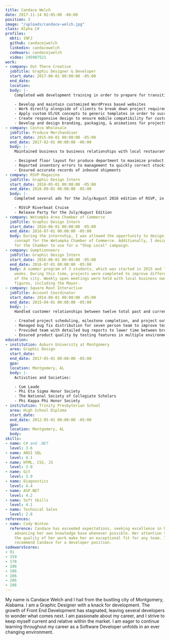 ```yaml
---
title: Candace Welch
date: 2017-11-14 02:05:00 -06:00
position: 3
image: "/uploads/candace-welch.jpg"
class: Alpha C#
profiles:
  mbti: INFJ
  github: candacejwelch
  linkedin: candacewelch
  codewars: candacejwelch
  video: 245987521
work:
- company: Out There Creative
  jobTitle: Graphic Designer & Developer
  start_date: 2017-06-01 00:00:00 -05:00
  end_date: 
  location: 
  body: |-
    Completed web development training in order to prepare for transitioning into a primarily development role:

    - Develop and maintain customized WordPress based websites
    - Work directly alongside of clients to break down project requirements and manage task creation
    - Apply custom Ul/UX concepts to generic templates in order to successfully satisfy customer requirements
    - Create responsive design to ensure mobile compatibility for custom websites
    - Develop and design branding, packaging, & animations for projects
- company: Costco Wholesale
  jobTitle: Produce Merchandiser
  start_date: 2015-04-01 00:00:00 -05:00
  end_date: 2017-02-01 00:00:00 -06:00
  body: |-
    Maintained business to business relationships with local restaurants in order to promote Costco community involvement:

    - Designed floor layout for produce department to maximize product turnover
    - Reported inventory errors to management to quickly correct stocking issues and avoid runaway over/under stocking
    - Ensured accurate records of inbound shipments
- company: RSVP Magazine
  jobTitle: Graphic Design Intern
  start_date: 2016-05-01 00:00:00 -05:00
  end_date: 2016-09-01 00:00:00 -05:00
  body: |-
    Completed several ads for the July/August 2016 edition of RSVP, in addition to designing two event flyers:

    - RSViP Riverboat Cruise
    - Release Party for the July/August Edition
- company: Wetumpka Area Chamber of Commerce
  jobTitle: Graphic Design Intern
  start_date: 2016-06-01 00:00:00 -05:00
  end_date: 2016-07-01 00:00:00 -05:00
  body: During the internship, I was allowed the opportunity to designing a new Billboard
    concept for the Wetumpka Chamber of Commerce. Additionally, I designed a banner
    for the Chamber to use for a "Shop Local" campaign.
- company: Gumptionneers
  jobTitle: Graphic Design Intern
  start_date: 2016-06-01 00:00:00 -05:00
  end_date: 2016-07-01 00:00:00 -05:00
  body: A summer program of 3 students, which was started in 2015 and last 6 to 8
    weeks. During this time, projects were completed to improve different aspects
    of the city. Weekly open meetings were held with local business owners and community
    figures, including the Mayor.
- company: Square Root Interactive
  jobTitle: Account Coordinator
  start_date: 2014-08-01 00:00:00 -05:00
  end_date: 2015-04-01 00:00:00 -05:00
  body: |-
    Handled customer relationships between twelve total past and current accounts:

    - Created project scheduling, milestone completion, and project outlook reports to accurately determine the health of the project
    - Managed bug fix distribution for seven person team to improve team efficiency
    - Provided team with detailed bug reports to lower time between breaks and fixes
    - Ensured product quality by testing features in multiple environments
education:
- institution: Auburn University at Montgomery
  area: Graphic Design
  start_date: 
  end_date: 2017-05-01 00:00:00 -05:00
  gpa: 
  location: Montgomery, AL
  body: |-
    Activities and Societies:

    - Cum Laude
    - Phi Eta Sigma Honor Society
    - The National Society of Collegiate Scholars
    - Phi Kappa Phi Honor Society
- institution: Trinity Presbyterian School
  area: High School Diploma
  start_date: 
  end_date: 2012-05-01 00:00:00 -05:00
  gpa: 
  location: Montgomery, AL
  body: 
skills:
- name: C# and .NET
  level: 3.6
- name: ANSI SQL
  level: 4.1
- name: HTML, CSS, JS
  level: 3.9
- name: Git
  level: 3.9
- name: Diagnostics
  level: 4.4
- name: ASP.NET
  level: 4.2
- name: Soft Skills
  level: 4.1
- name: Technical Sales
  level: 2.8
references:
- name: Cody Winton
  reference: Candace has exceeded expectations, seeking excellence in her work and
    advancing her own knowledge base whenever possible. Her attention to detail and
    the quality of her work make her an exceptional fit for any team. I'd strongly
    recommend Candace for a developer position.
codewarsScores:
- 91
- 159
- 178
- 186
- 186
- 286
- 286
- 286
---
```


My name is Candace Welch and I hail from the bustling city of Montgomery, Alabama. I am a Graphic Designer with a knack for development. The growth of Front End Development has stagnated, leaving several developers to wonder what comes next. I am passionate about my career, and I strive to keep myself current and relative within the market. I am eager to continue learning throughout my career as a Software Developer unfolds in an ever changing environment.